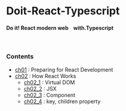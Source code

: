 # Doit-React-Typescript

#### Do it! React modern web &nbsp;&nbsp; with.Typescript

<br />

### Contents

- [ch01](ch01/) : Preparing for React Development <br />
- [ch02](ch02/) : How React Works <br />
  - [ch02_1](ch02/ch02_1/) : Virtual DOM <br />
  - [ch02_2](ch02/ch02_2/) : JSX <br />
  - [ch02_3](ch02/ch02_3/) : Component <br />
  - [ch02_4](ch02/ch02_4/) : key, children property<br />
